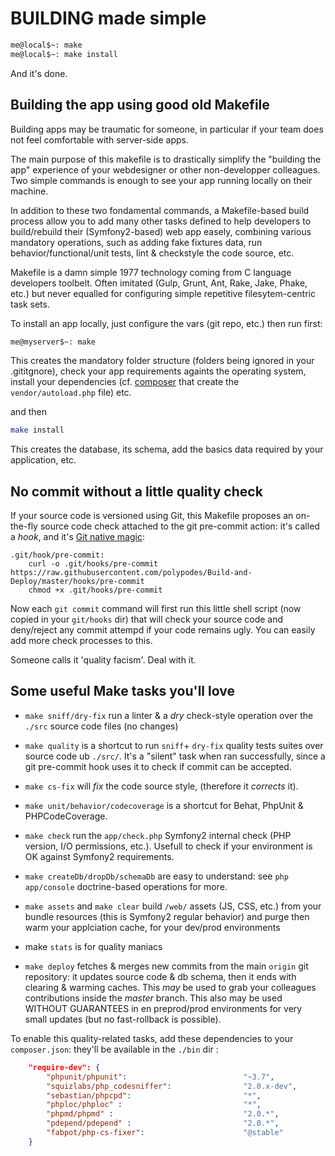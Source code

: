 # BUILDING made simple


```bash
me@local$~: make
me@local$~: make install
```

And it's done.

## Building the app using good old Makefile


Building apps may be traumatic for someone, in particular if your team does not feel comfortable with server-side apps. 

The main purpose of this makefile is to drastically simplify the "building the app" experience of your webdesigner or other non-developper colleagues. Two simple commands is enough to see your app running locally on their machine.

In addition to these two fondamental commands, a Makefile-based build process allow you to add many other tasks defined to help developers to build/rebuild their (Symfony2-based) web app easely, combining various mandatory operations, such as adding fake fixtures data, run behavior/functional/unit tests, lint & checkstyle the code source, etc.

Makefile is a damn simple 1977 technology coming from C language developers toolbelt. Often imitated
(Gulp, Grunt, Ant, Rake, Jake, Phake, etc.) but never equalled for configuring simple repetitive filesytem-centric task sets.

To install an app locally, just configure the vars (git repo, etc.) then run first:

```bash
me@myserver$~: make
```

This creates the mandatory folder structure (folders being ignored in your .gititgnore), check your app requirements againts the operating system, install your dependencies (cf. [composer](http://getcomposer.org) that create the `vendor/autoload.php` file) etc.  

and then

```bash
make install
```

This creates the database, its schema, add the basics data required by your application, etc.


## No commit without a little quality check

If your source code is versioned using Git, this Makefile proposes an on-the-fly source code check attached to the git pre-commit action: it's called a _hook_, and it's [Git native magic](http://git-scm.com/book/en/Customizing-Git-Git-Hooks):

```
.git/hook/pre-commit:
   	curl -o .git/hooks/pre-commit https://raw.githubusercontent.com/polypodes/Build-and-Deploy/master/hooks/pre-commit
   	chmod +x .git/hooks/pre-commit
```

Now each `git commit` command will first run this little shell script (now copied in your `git/hooks` dir) that will check your source code and deny/reject any commit attempd if your code remains ugly. You can easily add more check processes to this.

Someone calls it 'quality facism'. Deal with it.


## Some useful Make tasks you'll love

- `make sniff/dry-fix` run a linter & a _dry_ check-style operation over the `./src` source code files (no changes)

- `make quality` is a shortcut to run `sniff`+ `dry-fix` quality tests suites over source code ub `./src/`. It's a "silent" task when ran successfully,
since a git pre-commit hook uses it to check if commit can be accepted.

- `make cs-fix` will _fix_ the code source style, (therefore it _corrects_ it).

- `make unit/behavior/codecoverage` is a shortcut for Behat, PhpUnit & PHPCodeCoverage.

- `make check` run the `app/check.php` Symfony2 internal check (PHP version, I/O permissions, etc.). Usefull to check
if your environment is OK against Symfony2 requirements.

- `make createDb/dropDb/schemaDb` are easy to understand: see `php app/console` doctrine-based operations for more.

- `make assets` and `make clear` build `/web/` assets (JS, CSS, etc.) from your bundle resources (this is Symfony2 regular behavior)
and purge then warm your applciation cache, for your dev/prod environments

- make `stats` is for quality maniacs

- `make deploy` fetches & merges new commits from the main `origin` git repository: it updates source code & db schema,
then it ends with clearing & warming caches. This _may_ be used to grab your colleagues contributions inside the _master_ branch.
This also may be used WITHOUT GUARANTEES in en preprod/prod environments for very small updates (but no fast-rollback is possible).

To enable this quality-related tasks, add these dependencies to your `composer.json`: they'll be available in the `./bin` dir :

```json
    "require-dev": {
        "phpunit/phpunit":                          "~3.7",
        "squizlabs/php_codesniffer":                "2.0.x-dev",
        "sebastian/phpcpd":                         "*",
        "phploc/phploc" :                           "*",
        "phpmd/phpmd" :                             "2.0.*",
        "pdepend/pdepend" :                         "2.0.*",
        "fabpot/php-cs-fixer":                      "@stable"
    }
```


